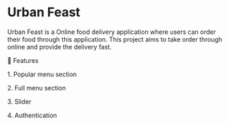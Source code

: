 <h1>Urban Feast</h1>
Urban Feast is a Online food delivery application where users can order their food through this application. This project aims to take order through online and provide the delivery fast.

🚀 Features
<p> 1. Popular menu section </p>
<p> 2. Full menu section </p>
<p> 3. Slider</p>
<p> 4. Authentication </p>

